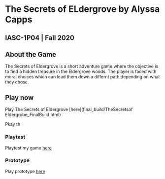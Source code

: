 # The Secrets of ELdergrove by Alyssa Capps
## IASC-1P04 | Fall 2020

## About the Game

The Secrets of Eldergrove is a short adventure game where the objective is to find a hidden treasure in the Eldergrove woods. The player is faced with moral choices which can lead them down a differnt path depending on what they chose.  

## Play now

Play The Secrets of Eldergrove [here](final_build/TheSecretsof Eldergrobe_FinalBuild.html)

Pkay th
### Playtest

Playtest my game [here](playtest/playtest)

### Prototype

Play prototype [here](prototype/TheSecretsofEldergrove.html)
